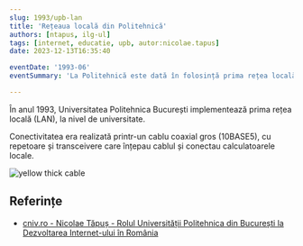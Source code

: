 ```yaml
---
slug: 1993/upb-lan
title: 'Rețeaua locală din Politehnică'
authors: [ntapus, ilg-ul]
tags: [internet, educatie, upb, autor:nicolae.tapus]
date: 2023-12-13T16:35:40

eventDate: '1993-06'
eventSummary: 'La Politehnică este dată în folosință prima rețea locală (LAN)'

---
```


În anul 1993, Universitatea Politehnica București implementează prima
rețea locală (LAN), la nivel de universitate.

<!-- truncate -->

Conectivitatea era realizată printr-un cablu coaxial gros (10BASE5), cu repetoare și
transceivere care înțepau cablul și conectau calculatoarele locale.

![yellow thick cable](https://github.com/cronica-it/arhiva/releases/download/1993-upb-lan/st500-01-tn.jpg)

## Referințe

- [cniv.ro - Nicolae Tăpuș - Rolul Universității Politehnica din București la Dezvoltarea Internet-ului în România](https://cniv.ro/documents/26/CNIV_Volum_Aniversar_2023_-_Versiune_Online_DPxioQg.pdf)
